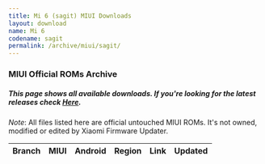 ```yaml
---
title: Mi 6 (sagit) MIUI Downloads
layout: download
name: Mi 6
codename: sagit
permalink: /archive/miui/sagit/
---
```

### MIUI Official ROMs Archive
##### This page shows all available downloads. If you're looking for the latest releases check [Here](/miui/sagit/).
*Note*: All files listed here are official untouched MIUI ROMs. It's not owned, modified or edited by Xiaomi Firmware Updater.

<div class="table-responsive-md" id="table-wrapper">
<table id="miui" class="display dt-responsive compact table table-striped table-hover table-sm">
    <thead class="thead-dark">
        <tr>
            <th>Branch</th>
            <th>MIUI</th>
            <th>Android</th>
            <th>Region</th>
            <th>Link</th>
            <th>Updated</th>
        </tr>
    </thead>
    <script>loadMiuiArchive('sagit')</script>
</table>
</div>

